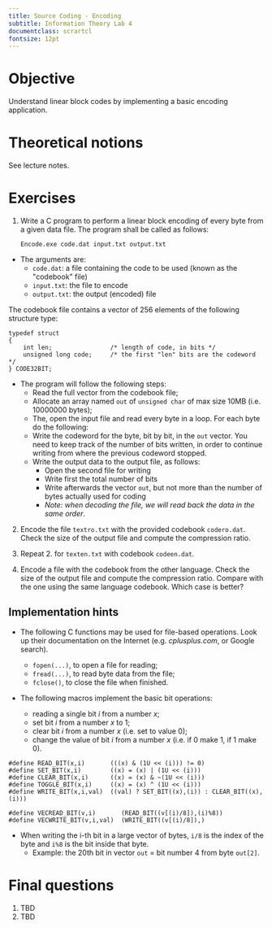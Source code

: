 ```yaml
---
title: Source Coding - Encoding
subtitle: Information Theory Lab 4
documentclass: scrartcl
fontsize: 12pt
---
```


# Objective

Understand linear block codes by implementing a basic encoding application.

# Theoretical notions

See lecture notes.

# Exercises


1. Write a C program to perform a linear block encoding of every byte from a given data file.
The program shall be called as follows: 

	`Encode.exe code.dat input.txt output.txt`
	
  * The arguments are:
    * `code.dat`: a file containing the code to be used (known as the "codebook" file)
	* `input.txt`: the file to encode
	* `output.txt`: the output (encoded) file

  The codebook file contains a vector of 256 elements of the following structure type:
  
```
typedef struct 
{
    int len;                /* length of code, in bits */
    unsigned long code;     /* the first "len" bits are the codeword */
} CODE32BIT;
```
	
  * The program will follow the following steps:
    * Read the full vector from the codebook file;
    * Allocate an array named `out` of `unsigned char` of max size 10MB (i.e. 10000000 bytes);
    * The, open the input file and read every byte in a loop. For each byte do the following:
	* Write the codeword for the byte, bit by bit, in the `out` vector. You need to keep track of the number of bits written,
        in order to continue writing from where the previous codeword stopped.
    * Write the output data to the output file, as follows:
        * Open the second file for writing
        * Write first the total number of bits
        * Write afterwards the vector `out`, but not more than the number of bytes actually used for coding
        * *Note: when decoding the file, we will read back the data in the same order*.

2. Encode the file `textro.txt` with the provided codebook `codero.dat`. Check the size of the output file and compute the compression ratio.

3. Repeat 2. for `texten.txt` with codebook `codeen.dat`.

4. Encode a file with the codebook from the other language. Check the size of the output file and compute the compression ratio. Compare
with the one using the same language codebook. Which case is better?


## Implementation hints

* The following C functions may be used for file-based operations. 
Look up their documentation on the Internet (e.g. *cplusplus.com*, or Google search).
    * `fopen(...)`, to open a file for reading;
    * `fread(...)`, to read byte data from the file;
    * `fclose()`, to close the file when finished.

* The following macros implement the basic bit operations:
    * reading a single bit *i* from a number *x*;
    * set bit *i* from a number *x* to 1;
    * clear bit *i* from a number *x* (i.e. set to value 0);
    * change the value of bit *i* from a number *x* (i.e. if 0 make 1, if 1 make 0).
    
```
#define READ_BIT(x,i)       (((x) & (1U << (i))) != 0)
#define SET_BIT(x,i)        ((x) = (x) | (1U << (i)))
#define CLEAR_BIT(x,i)      ((x) = (x) & ~(1U << (i)))
#define TOGGLE_BIT(x,i)     ((x) = (x) ^ (1U << (i)))
#define WRITE_BIT(x,i,val)  ((val) ? SET_BIT((x),(i)) : CLEAR_BIT((x),(i)))

#define VECREAD_BIT(v,i)       (READ_BIT((v[(i)/8]),(i)%8))
#define VECWRITE_BIT(v,i,val)  (WRITE_BIT((v[(i)/8]),)
```

* When writing the i-th bit in a large vector of bytes, `i/8` is the index of the byte and `i%8` is the bit inside that byte.
    * Example: the 20th bit in vector `out` = bit number 4 from byte `out[2]`.


# Final questions

1. TBD
2. TBD

